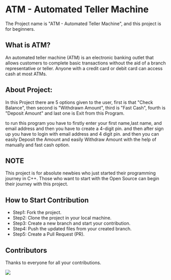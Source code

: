 
# ATM - Automated Teller Machine

The Project name is "ATM -  Automated Teller Machine", and this project is for beginners.

## What is ATM?
An automated teller machine (ATM) is an electronic banking outlet that allows customers to complete basic transactions without the aid of a branch representative or teller. Anyone with a credit card or debit card can access cash at most ATMs.

## About Project:

In this Project there are 5 options given to the user, first is that "Check Balance", then second is "Withdrawn Amount", third is "Fast Cash", fourth is "Deposit Amount" and last one is Exit from this Program. 

to run this program you have to firstly enter your first name,last name, and email address and then you have to create a 4-digit pin. and then after sign up you have to login with email address and 4 digit pin. and then you can easily Deposit the Amount and easily Withdraw Amount with the help of manually and fast cash option.

## NOTE
This project is for absolute newbies who just started their programming journey in C++. Those who want to start with the Open Source can begin their journey with this project.

## How to Start Contribution
- Step1: Fork the project.
- Step2: Clone the project in your local machine.
- Step3: Create a new branch and start your contribution.
- Step4: Push the updated files from your created branch.
- Step5: Create a Pull Request (PR). 


## Contributors
Thanks to everyone for all your contributions.

<a href="https://github.com/soravkumarsharma/ATM-Project-for-Beginners/graphs/contributors">
  <img src="https://contrib.rocks/image?repo=soravkumarsharma/ATM-Project-for-Beginners" />
</a>
